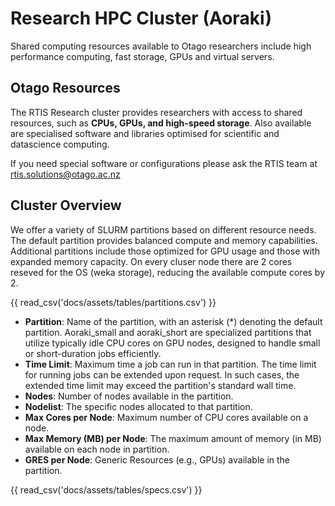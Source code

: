 Research HPC Cluster (Aoraki)
===============================

Shared computing resources available to Otago researchers include high performance computing, fast storage, GPUs and virtual servers.



## Otago Resources


The RTIS Research cluster provides researchers with access to shared resources, such as **CPUs, GPUs, and high-speed storage**. 
Also available are specialised software and libraries optimised for scientific and datascience computing. 

If you need special software or configurations please ask the RTIS team at rtis.solutions@otago.ac.nz

## Cluster Overview


We offer a variety of SLURM partitions based on different resource needs. The default partition provides balanced compute and memory capabilities. Additional partitions include those optimized for GPU usage and those with expanded memory capacity. On every cluser node there are 2 cores reseved for the OS (weka storage), reducing the available compute cores by 2.  


{{ read_csv('docs/assets/tables/partitions.csv') }}


- **Partition**: Name of the partition, with an asterisk (*) denoting the default partition. Aoraki_small and aoraki_short are specialized partitions that utilize typically idle CPU cores on GPU nodes, designed to handle small or short-duration jobs efficiently. 
- **Time Limit**: Maximum time a job can run in that partition. The time limit for running jobs can be extended upon request. In such cases, the extended time limit may exceed the partition's standard wall time.
- **Nodes**: Number of nodes available in the partition.
- **Nodelist**: The specific nodes allocated to that partition.
- **Max Cores per Node**: Maximum number of CPU cores available on a node.
- **Max Memory (MB) per Node**: The maximum amount of memory (in MB) available on each node in partition.
- **GRES per Node**: Generic Resources (e.g., GPUs) available in the partition.


{{ read_csv('docs/assets/tables/specs.csv') }}


